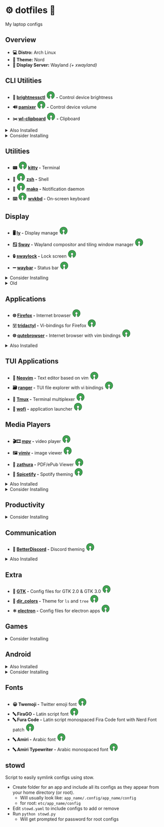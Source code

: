 # ⚙️ dotfiles 🔧
My laptop configs

## Overview
- **💻 Distro:** Arch Linux
- **🎨 Theme:** Nord
- **🔳 Display Server:** Wayland *(+ xwayland)*

## CLI Utilities
- **🔆 [brightnessctl](brightnessctl/README.md) ![osi] -** Control device brightness
- **🔊 [pamixer](pamixer/README.md) ![osi] -** Control device volume
- **✂️ [wl-clipboard](wl-clipboard/README.md) ![osi] -** Clipboard
<details>
  <summary>Also Installed</summary>

- **📂 exa ![][osi] -** Modern `ls`
- **🔍 fd ![osi] -** Alternative to `find`
- **🗜 atool ![osi] -** Manage archives (zit, tar, etc.)
- **📖 tldr ![osi] -** Simplified man pages
- **🔨 ansible ![osi] -** 
- **📄 bat ![osi] -** Alternative to `cat`
- **🔗 stow ![osi] -** Symlink manager for dotfiles
- **#️⃣ tea ![osi] -** CLI tool to manage gitea
</details>
<details>
  <summary>Consider Installing</summary>

- **🗄️ [duf](https://github.com/muesli/duf) -** `df` alternative
- **🔎 [fzf](https://github.com/junegunn/fzf) -** CLI fuzzy finder
- **🔔 [undistract-me](https://github.com/jml/undistract-me) -** Notifies when slow terminal commands finish
- **🤬 [The Fuck](https://github.com/nvbn/thefuck) -** Corrects last console command
- **📂 [Color LS](https://github.com/athityakumar/colorls) -** `ls` with colors and icons
- **📂 [lsd](https://github.com/Peltoche/lsd) -** next gen `ls`
</details>

## Utilities
- **📟 ![osi] [kitty](kitty/README.md) -** Terminal
- **🐚 ![osi] [zsh](zsh/README.md) -** Shell
- **🔔 ![osi] [mako](mako/README.md) -** Notification daemon
- **⌨️ ![osi] [wvkbd](wvkbd/README.md) -** On-screen keyboard

## Display
- **🖥 [ly](ly/README.md) -** Display manage ![osi]
- **🪟 [Sway](sway/README.md) -** Wayland compositor and tiling window manager ![osi]
- **🔒 [swaylock](swaylock/README.md) -** Lock screen ![osi]
- **➖ [waybar](waybar/README.md) -** Status bar ![osi]
<details>
  <summary>Consider Installing</summary>

- **swayidle -** 
</details>
<details>
  <summary>Old</summary>

- **🪟 [river](river/README.md) -** Wayland compositor and tiling window manager
- **qtile -** Windows Manager configured in python\
- **⚙ Xresources -** Config files for Xresources
</details>

## Applications
- **🌐 [Firefox](firefox/README.md) -** Internet browser ![osi]
- **🇻 [tridactyl](tridactyl/README.md) -** Vi-bindings for Firefox ![osi]
- **🌐 [qutebrowser](qutebrowser/README.md) -** Internet browser with vim bindings ![osi]
<details>
  <summary>Also Installed</summary>

- **🔐 Bitwarden -** Password manager ![osi]
- **🔄 Syncthing -** File sync ![osi]
</details>

## TUI Applications
- **📝 [Neovim](neovim/README.md) -** Text editor based on vim ![osi]
- **🗃 [ranger](ranger/README.md) -** TUI file explorer with vi bindings ![osi]
- **🔳 [Tmux](tmux/README.md) -** Terminal multiplexer ![osi]
- **🚀 [wofi](wofi/README.md) -** application launcher ![osi]

## Media Players
- **🎬🎞️ [mpv](mpv/README.md) -** video player ![osi]
- **🖼️ [vimiv](vimiv/README.md) -** image viewer ![osi]
- **📃 [zathura](zathura/README.md) -** PDF/ePub Viewer ![osi]
- **🎨 [Spicetify](spicetify/README.md) -** Spotify theming ![osi]
<details>
  <summary>Also Installed</summary>

- **🎵🎶 Spotify -** Spotify client
</details>
<details>
  <summary>Consider Installing</summary>

- **🖼️ [imv](imv/README.md) -** image viewer
- **🖼️ [mvi](mvi/README.md) -** image viewer
- **🔤 [OSD Lyrics](https://github.com/osdlyrics/osdlyrics) -** Show synced lyrics with your favorite media player on Linux
</details>

## Productivity
<details>
  <summary>Consider Installing</summary>

- **🗓️ [calcurse](calcurse/README.md) -** TUI calendar
- **📝📋 [Taskwarrior](taskwarrior/README.md) -** TUI TODO list
- **📄 [LibreOffice](https://www.libreoffice.org/) -** Office suite
- **📄 [Calligra](https://www.libreoffice.org/) -** Office suite
</details>

## Communication
- **🎨 [BetterDiscord](betterdiscord/README.md) -** Discord theming ![osi]
<details>
  <summary>Also Installed</summary>

- **💬 Discord -** Discord client
- **💬 Element -** Matrix client ![osi]
- **💬 Telegram -** Telegram client ![osi]
- **💬 Signal -** Signal client ![osi]
</details>

## Extra
- **🎨 [GTK](gtk/README.md) -** Config files for GTK 2.0 & GTK 3.0 ![osi]
- **🎨 [dir_colors](dir_colors/README.md) -** Theme for `ls` and `tree` ![osi]
- **⚛️ [electron](electron/README.md) -** Config files for electron apps ![osi]

## Games
<details>
  <summary>Consider Installing</summary>

- **🎮 [0 A.D.](https://play0ad.com/) -** A free, open-source, historical Real Time Strategy (RTS) game 
- **🎮 [FreeCiv](https://www.freeciv.org/) -** A Free and Open Source empire-building strategy game inspired by the history of human civilization
- **🎮 [Heroic](https://heroicgameslauncher.com/) -** Open Source GOG and Epic games launcher
</details>

## Android
<details>
  <summary>Also Installed</summary>

- **📱 KDE Connect -** Connect to Android phone and other devices
</details>
<details>
  <summary>Consider Installing</summary>

- **📱 [Anbox](https://anbox.io/) -** Run Android applications on any GNU/Linux operating system.
- **📱 [Waydroid](https://waydro.id/) -** Waydroid uses a container-based approach to boot a full Android system on a regular GNU/Linux system like Ubuntu.
- **📱 [srccpy](https://github.com/Genymobile/scrcpy) -** Display and control your Android device
- **📱 [guiscrcpy](https://github.com/srevinsaju/guiscrcpy) -** Open Source GUI based Android Screen Mirroring System
</details>

## Fonts
- **😀 Twemoji -** Twitter emoji font ![osi]
- **🔤 FiraGO -** Latin script font ![osi]
- **🔤 Fura Code -** Latin script monospaced Fira Code font with Nerd Font patch ![osi]
- **🔤 Amiri -** Arabic font ![osi]
- **🔤 Amiri Typewriter -** Arabic monospaced font ![osi]


## stowd
Script to easily symlink configs using stow.
- Create folder for an app and include all its configs as they appear from your home directory (or root).
  - Will usually look like: `app_name/.config/app_name/config`
  - for root: `etc/app_name/config`
- Edit `stowd.yaml` to include configs to add or remove
- Run `python stowd.py`
  - Will get prompted for password for root configs

[osi]: ./.img/osi.svg

